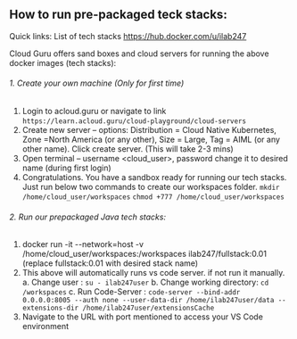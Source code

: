 ## How to run pre-packaged teck stacks:
Quick links: List of tech stacks https://hub.docker.com/u/ilab247 

Cloud Guru offers sand boxes and cloud servers for running the above docker images (tech stacks):

###### 1.	Create your own machine (Only for first time)

1. Login to acloud.guru or navigate to link ```https://learn.acloud.guru/cloud-playground/cloud-servers```
2. Create new server – options: Distribution = Cloud Native Kubernetes, Zone =North America (or any other), Size = Large, Tag = AIML (or any other name).  Click create server.  (This will take 2-3 mins)
3. Open terminal – username <cloud_user>, password <listed in the page>  change it to desired name (during first login)
4. Congratulations.  You have a sandbox ready for running our tech stacks.
  Just run below two commands to create our workspaces folder.
  ```mkdir /home/cloud_user/workspaces```
  ```chmod +777 /home/cloud_user/workspaces```

###### 2.	Run our prepackaged Java tech stacks:

1. docker run -it --network=host -v /home/cloud_user/workspaces:/workspaces ilab247/fullstack:0.01 (replace fullstack:0.01 with desired stack name)
2. This above will automatically runs vs code server. if not run it manually.
	a. Change user :  ```su - ilab247user```
	b. Change working directory: ```cd /workspaces```
	c. Run Code-Server : ```code-server --bind-addr 0.0.0.0:8005 --auth none --user-data-dir /home/ilab247user/data --extensions-dir /home/ilab247user/extensionsCache```
3. Navigate to the URL with port mentioned to access your VS Code environment
